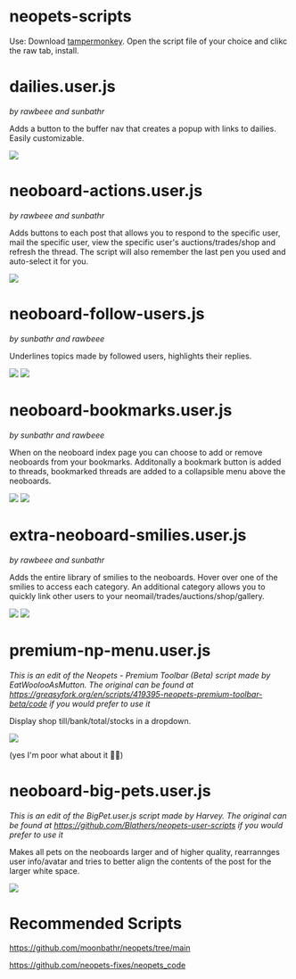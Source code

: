 # neopets-scripts

Use: Download <a href="https://chrome.google.com/webstore/detail/tampermonkey/dhdgffkkebhmkfjojejmpbldmpobfkfo?hl=en">tampermonkey</a>. Open the script file of your choice and clikc the raw tab, install.

# dailies.user.js
*by rawbeee and sunbathr*

Adds a button to the buffer nav that creates a popup with links to dailies. Easily customizable.

<img src="https://i.imgur.com/vcK62Th.png">

# neoboard-actions.user.js
*by rawbeee and sunbathr*

Adds buttons to each post that allows you to respond to the specific user, mail the specific user, view the specific user's auctions/trades/shop and refresh the thread. The script will also remember the last pen you used and auto-select it for you.

<img src="https://i.imgur.com/l8tZf34.png">

# neoboard-follow-users.js
*by sunbathr and rawbeee*

Underlines topics made by followed users, highlights their replies.

<img src="https://i.imgur.com/CcEyyog.png">

<img src="https://i.imgur.com/YfJZycn.png">

# neoboard-bookmarks.user.js
*by sunbathr and rawbeee*

When on the neoboard index page you can choose to add or remove neoboards from your bookmarks. Additonally a bookmark button is added to threads, bookmarked threads are added to a collapsible menu above the neoboards.

<img src="https://i.imgur.com/kLeJAeQ.png">

<img src="https://i.imgur.com/ydv6oPT.png">

# extra-neoboard-smilies.user.js
*by rawbeee and sunbathr*

Adds the entire library of smilies to the neoboards. Hover over one of the smilies to access each category. An additional category allows you to quickly link other users to your neomail/trades/auctions/shop/gallery.

<img src="https://i.imgur.com/UOB65pz.png">

<img src="https://i.imgur.com/m3IZTio.png">

# premium-np-menu.user.js
*This is an edit of the Neopets - Premium Toolbar (Beta) script made by EatWoolooAsMutton. The original can be found at https://greasyfork.org/en/scripts/419395-neopets-premium-toolbar-beta/code if you would prefer to use it*

Display shop till/bank/total/stocks in a dropdown. 

<img src="https://i.imgur.com/cfyeLOT.png">

(yes I'm poor what about it 💁‍♂️)

# neoboard-big-pets.user.js
*This is an edit of the BigPet.user.js script made by Harvey. The original can be found at https://github.com/Blathers/neopets-user-scripts if you would prefer to use it*

Makes all pets on the neoboards larger and of higher quality, rearrannges user info/avatar and tries to better align the contents of the post for the larger white space. 

<img src="https://i.imgur.com/Tkp64rj.png">

# Recommended Scripts

https://github.com/moonbathr/neopets/tree/main

https://github.com/neopets-fixes/neopets_code

